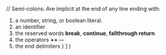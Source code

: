 // Semi-colons: Are implicit at the end of any line ending with:
1. a number, string, or boolean literal.
2. an identifier
3. the reserved words **break**, **continue**, **fallthrough return**
4. the operators **++ --**
5. the end delimiters } ] )

 
